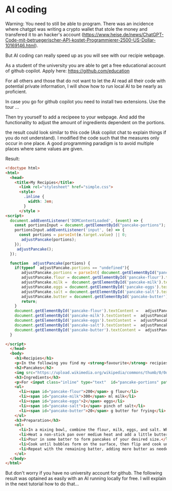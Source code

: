 # AI coding

Warning: You need to still be able to program. There was
an incidence where chatgpt was writing a crypto wallet that
stole the money and transfered it to an hacker's account (https://www.heise.de/news/ChatGPT-Code-mit-betruegerischer-API-kostet-Programmierer-2500-US-Dollar-10169146.html).

But AI coding can really speed up as you will see with our recipie webpage.

As a student of the university you are able to get a free educational account of github copilot.
Apply here: https://github.com/education

For all others and those that do not want to let the AI read all their code with potential private information, I will show how to run local AI to be nearly as proficient.

In case you go for github copilot you need to install two extensions. Use the tour ...

Then try yourself to add a recipeee to your webpage. And add the functionality to adjust the amount of ingredients dependent on the portions.

the result could look similar to this code (Ask copilot chat to explain things if you do not understand). I modified the code such that the measures only occur in one place. A good programming paradigm is to avoid multiple places where same values are given.

Result:

```html
<!doctype html>
<html>
  <head>
    <title>My Recipies</title>
      <link rel="stylesheet" href="simple.css">
      <style>
        .inline {
          width: 3em;
        }
      </style >
<script>
  document.addEventListener('DOMContentLoaded', (event) => {
    const portionsInput = document.getElementById("pancake-portions");
    portionsInput.addEventListener('input', (e) => {
      const portions = parseInt(e.target.value) || 0;
       adjustPancake(portions);
    });
     adjustPancake();
  });

  function  adjustPancake(portions) {
    if(typeof  adjustPancake.portions == "undefined"){
       adjustPancake.portions = parseInt( document.getElementById("pancake-portions").value) || 0;
       adjustPancake.flour = document.getElementById('pancake-flour').textContent;
       adjustPancake.milk =  document.getElementById('pancake-milk').textContent;
       adjustPancake.eggs = document.getElementById('pancake-eggs').textContent;
       adjustPancake.salt = document.getElementById('pancake-salt').textContent;
       adjustPancake.butter = document.getElementById('pancake-butter').textContent;
       return;
    }
    document.getElementById('pancake-flour').textContent =   adjustPancake.flour / adjustPancake.portions * portions;
    document.getElementById('pancake-milk').textContent =  adjustPancake.milk / adjustPancake.portions * portions;
    document.getElementById('pancake-eggs').textContent =  adjustPancake.eggs / adjustPancake.portions * portions;
    document.getElementById('pancake-salt').textContent =  adjustPancake.salt / adjustPancake.portions * portions;
    document.getElementById('pancake-butter').textContent =  adjustPancake.butter / adjustPancake.portions * portions;
  }

</script>
  </head>
  <body>
    <h1>Recipies</h1>
    <p>In the following you find my <strong>favourite</strong> recipies. Some are quick to prepare and others might be more sofisticated. This page also allows you to caclulate the ingredients from the portions.</p>
    <h2>Pancakes</h2>
    <img src="https://upload.wikimedia.org/wikipedia/commons/thumb/0/0d/Thin_pancakes.jpg/330px-Thin_pancakes.jpg" alt="Delicious pancakes" width="300">
    <h3>Ingredients</h3>
    <p>For <input class="inline" type="text"  id="pancake-portions" pattern="[\d]+" size="32" value="2"> portions</p>
    <ul>
      <li><span id="pancake-flour">200</span> g flour</li>
      <li><span id="pancake-milk">300</span> ml milk</li>
      <li><span id="pancake-eggs">2</span> eggs</li>
      <li><span id="pancake-salt">1</span> pinch of salt</li>
      <li><span id="pancake-butter">20</span> g butter for frying</li>
    </ul>
    <h3>Preparation</h3>
    <ol>
      <li>In a mixing bowl, combine the flour, milk, eggs, and salt. Whisk until smooth.</li>
      <li>Heat a non-stick pan over medium heat and add a little butter.</li>
      <li>Pour in some batter to form pancakes of your desired size.</li>
      <li>Cook until bubbles form on the surface, then flip and cook until golden brown.</li>
      <li>Repeat with the remaining batter, adding more butter as needed.</li>
    </ol>
  </body>
</html>
```

But don't worry if you have no university account for github.
The following result was optained as easily with an AI running locally for free.
I will explain in the next tutorial how to do that...
